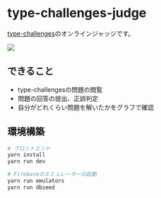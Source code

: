 # type-challenges-judge

[type-challenges](https://github.com/type-challenges/type-challenges)のオンラインジャッジです。

![](https://i.gyazo.com/e9eff32dc0db479da0a31eef62ebdd21.png)
## できること

- type-challengesの問題の閲覧
- 問題の回答の提出、正誤判定
- 自分がどれくらい問題を解いたかをグラフで確認


## 環境構築

```bash
# フロントエンド
yarn install
yarn run dev

# Firebaseのエミュレーターの起動
yarn run emulators
yarn run dbseed
```
